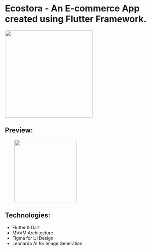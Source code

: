 # Ecostora - An E-commerce App created using Flutter Framework.

<img src="https://github.com/curiouslumber/Ecostora/blob/main/images/AppIcons/playstore.png" width="280">


## Preview:
<img src="https://github.com/curiouslumber/Ecostora/blob/main/images/pages/screen1.png" width="200" hspace="30">

## Technologies:
- Flutter & Dart
- MVVM Architecture
- Figma for UI Design
- Leonardo AI for Image Generation
